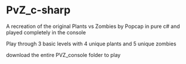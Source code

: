 # PvZ_c-sharp
A recreation of the original Plants vs Zombies by Popcap in pure c# and played completely in the console

Play through 3 basic levels with 4 unique plants and 5 unique zombies

download the entire PVZ_console folder to play
